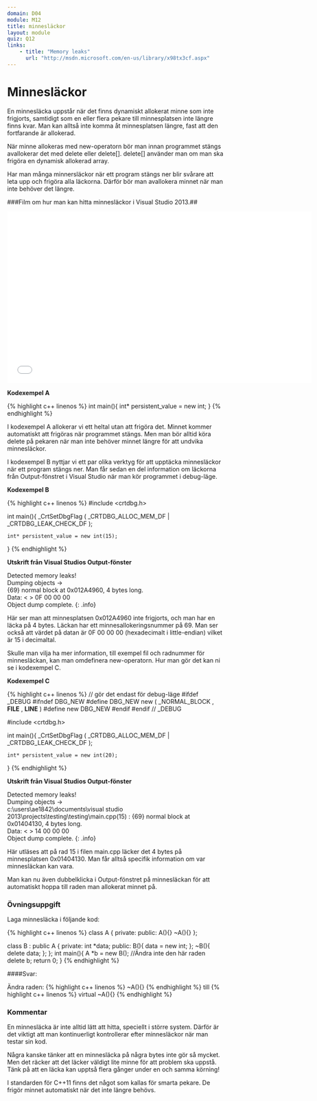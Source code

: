 ```yaml
---
domain: D04
module: M12
title: minnesläckor
layout: module
quiz: Q12
links:
    - title: "Memory leaks"
      url: "http://msdn.microsoft.com/en-us/library/x98tx3cf.aspx"
---
```


# Minnesläckor

En minnesläcka uppstår när det finns dynamiskt allokerat minne som inte frigjorts, samtidigt som en eller flera pekare till minnesplatsen inte längre finns kvar. 
Man kan alltså inte komma åt minnesplatsen längre, fast att den fortfarande är allokerad.

När minne allokeras med new-operatorn bör man innan programmet stängs avallokerar det med delete eller delete[]. 
delete[] använder man om man ska frigöra en dynamisk allokerad array.

Har man många minnersläckor när ett program stängs ner blir svårare att leta upp och frigöra alla läckorna. 
Därför bör man avallokera minnet när man inte behöver det längre.

###Film om hur man kan hitta minnesläckor i Visual Studio 2013.##

<iframe width="710" height="400" src="//www.youtube.com/embed/ADMFo1c3IpE?feature=player_embedded" frameborder="0" allowfullscreen></iframe>

__Kodexempel A__

{% highlight c++ linenos %}
    int main(){
    int* persistent_value = new int;
}
{% endhighlight %}

I kodexempel A allokerar vi ett heltal utan att frigöra det. 
Minnet kommer automatiskt att frigöras när programmet stängs. 
Men man bör alltid köra delete på pekaren när man inte behöver minnet längre för att undvika minnesläckor.

I kodexempel B nyttjar vi ett par olika verktyg för att upptäcka minnesläckor när ett program stängs ner. 
Man får sedan en del information om läckorna från Output-fönstret i Visual Studio när man kör programmet i debug-läge.

__Kodexempel B__

{% highlight c++ linenos %}
#include <crtdbg.h>
 
int main(){
    _CrtSetDbgFlag ( _CRTDBG_ALLOC_MEM_DF | _CRTDBG_LEAK_CHECK_DF );
     
    int* persistent_value = new int(15);
}
{% endhighlight %}

__Utskrift från Visual Studios Output-fönster__

Detected memory leaks!  
Dumping objects ->  
{69} normal block at 0x012A4960, 4 bytes long.  
Data: < > 0F 00 00 00  
Object dump complete.
{: .info}

Här ser man att minnesplatsen 0x012A4960 inte frigjorts, och man har en läcka på 4 bytes. 
Läckan har ett minnesallokeringsnummer på 69.
Man ser också att värdet på datan är 0F 00 00 00 (hexadecimalt i little-endian) vilket är 15 i decimaltal.

Skulle man vilja ha mer information, till exempel fil och radnummer för minnesläckan, kan man omdefinera new-operatorn. 
Hur man gör det kan ni se i kodexempel C.

__Kodexempel C__

{% highlight c++ linenos %}
// gör det endast för debug-läge
#ifdef _DEBUG
   #ifndef DBG_NEW
      #define DBG_NEW new ( _NORMAL_BLOCK , __FILE__ , __LINE__ )
      #define new DBG_NEW
   #endif
#endif  // _DEBUG
 
#include <crtdbg.h>
 
int main(){
    _CrtSetDbgFlag ( _CRTDBG_ALLOC_MEM_DF | _CRTDBG_LEAK_CHECK_DF );
     
    int* persistent_value = new int(20);
}
{% endhighlight %}

__Utskrift från Visual Studios Output-fönster__

Detected memory leaks!  
Dumping objects ->  
c:\users\ae1842\documents\visual studio 2013\projects\testing\testing\main.cpp(15) : {69} normal block at 0x01404130, 4 bytes long.  
Data: < > 14 00 00 00  
Object dump complete.
{: .info}

Här utläses att på rad 15 i filen main.cpp läcker det 4 bytes på minnesplatsen 0x01404130. 
Man får alltså specifik information om var minnesläckan kan vara.

Man kan nu även dubbelklicka i Output-fönstret på minnesläckan för att automatiskt hoppa till raden man allokerat minnet på.

### Övningsuppgift

Laga minnesläcka i följande kod:

{% highlight c++ linenos %}
class A {
private:
public:
   A(){}
   ~A(){}
};

class B : public A {
private:
   int *data;
public:
   B(){
      data = new int;
   };
   ~B(){
      delete data;
   };
};
int main(){
   A *b = new B(); //Ändra inte den här raden
   delete b;
   return 0;
}
{% endhighlight %}

####Svar:

Ändra raden:
{% highlight c++ linenos %}
~A(){}
{% endhighlight %}
till
{% highlight c++ linenos %}
virtual ~A(){}
{% endhighlight %}

### Kommentar

En minnesläcka är inte alltid lätt att hitta, speciellt i större system. Därför är det viktigt att man kontinuerligt kontrollerar efter minnesläckor när man testar sin kod.

Några kanske tänker att en minnesläcka på några bytes inte gör så mycket. 
Men det räcker att det läcker väldigt lite minne för att problem ska uppstå. 
Tänk på att en läcka kan upptså flera gånger under en och samma körning!

I standarden för C++11 finns det något som kallas för smarta pekare. 
De frigör minnet automatiskt när det inte längre behövs.

